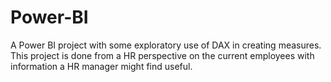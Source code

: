 # Power-BI
A Power BI project with some exploratory use of DAX in creating measures. This project is done from a HR perspective on the current employees with information a HR manager might find useful.
